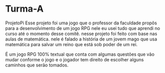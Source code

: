 # Turma-A
ProjetoPi
Esse projeto foi  uma jogo que o professor da faculdade propôs para a desenvolvimento de um jogo RPG
nele eu usei tudo que aprendi no curso até o momento desse comitê.
nesse projeto  foi feito com base nas aulas de matemática.
nele é falado a história de um  jovem mago que usa matemática para salvar um reino que está sob poder de um rei.

É um jogo RPG 100% textual que conta com algumas questões que vão mudar conforme o jogo e o jogador tem direito de escolher alguns caminhos que serão tomados.
